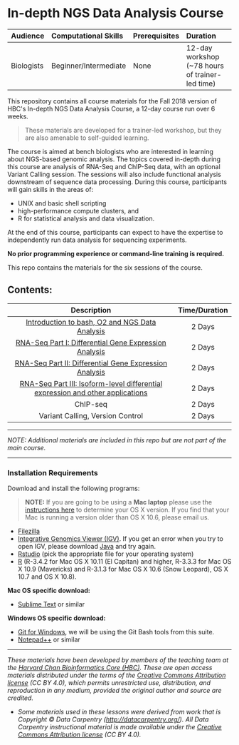 # In-depth NGS Data Analysis Course

| Audience | Computational Skills | Prerequisites | Duration |
:----------|:----------|:----------|:----------|
| Biologists | Beginner/Intermediate | None | 12-day workshop (~78 hours of trainer-led time)|

This repository contains all course materials for the Fall 2018 version of HBC's In-depth NGS Data Analysis Course, a 12-day course run over 6 weeks.

> These materials are developed for a trainer-led workshop, but they are also amenable to self-guided learning.

The course is aimed at bench biologists who are interested in learning about NGS-based genomic analysis. The topics covered in-depth during this course are analysis of RNA-Seq and ChIP-Seq data, with an optional Variant Calling session. The sessions will also include functional analysis downstream of sequence data processing. During this course, participants will gain skills in the areas of:
 
* UNIX and basic shell scripting
* high-performance compute clusters, and 
* R for statistical analysis and data visualization. 

At the end of this course, participants can expect to have the expertise to independently run data analysis for sequencing experiments.

**No prior programming experience or command-line training is required.**

This repo contains the materials for the six sessions of the course. 

## Contents:


| Description | Time/Duration |
|:-----------:|:----------:|
|[Introduction to bash, O2 and NGS Data Analysis](sessionI) | 2 Days |
|[RNA-Seq Part I: Differential Gene Expression Analysis](sessionII) | 2 Days |
|[RNA-Seq Part II: Differential Gene Expression Analysis](sessionIII)	| 2 Days |
|[RNA-Seq Part III: Isoform-level differential expression and other applications](sessionIV)| 2 Days |
|ChIP-seq | 2 Days |
|Variant Calling, Version Control | 2 Days |

---

*NOTE: Additional materials are included in this repo but are not part of the main course.*

---

### Installation Requirements

Download and install the following programs:
>**NOTE:** If you are going to be using a **Mac laptop** please use the [instructions here](https://support.apple.com/en-us/HT201260) to determine your OS X version. If you find that your Mac is running a version older than OS X 10.6, please email us.

- [Filezilla](https://filezilla-project.org/download.php?type=client)
- [Integrative Genomics Viewer (IGV)](https://www.broadinstitute.org/igv/?q=registration). If you get an error when you try to open IGV, please download [Java](https://www.java.com/en/download/) and try again.
- [Rstudio](http://www.rstudio.com/products/rstudio/download/) (pick the appropriate file for your operating system)
- [R](http://cran.r-project.org/bin/macosx/) (R-3.4.2 for Mac OS X 10.11 (El Capitan) and higher, R-3.3.3 for Mac OS X 10.9 (Mavericks) and R-3.1.3 for Mac OS X 10.6 (Snow Leopard), OS X 10.7 and OS X 10.8). 

**Mac OS specific download:**
- [Sublime Text](http://www.sublimetext.com/) or similar

**Windows OS specific download:**
- [Git for Windows](https://git-scm.com/download/win), we will be using the Git Bash tools from this suite.
- [Notepad++](http://notepad-plus-plus.org/) or similar

***

*These materials have been developed by members of the teaching team at the [Harvard Chan Bioinformatics Core (HBC)](http://bioinformatics.sph.harvard.edu/). These are open access materials distributed under the terms of the [Creative Commons Attribution license](https://creativecommons.org/licenses/by/4.0/) (CC BY 4.0), which permits unrestricted use, distribution, and reproduction in any medium, provided the original author and source are credited.*

* *Some materials used in these lessons were derived from work that is Copyright © Data Carpentry (http://datacarpentry.org/). 
All Data Carpentry instructional material is made available under the [Creative Commons Attribution license](https://creativecommons.org/licenses/by/4.0/) (CC BY 4.0).*
